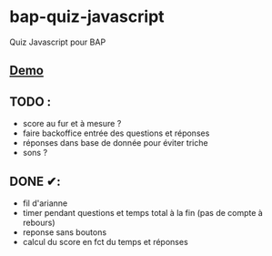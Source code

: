 # bap-quiz-javascript
Quiz Javascript pour BAP

## [Demo](https://rawgit.com/CarlGENNETAIS/bap-quiz-javascript/master/index.html)

## TODO :

* score au fur et à mesure ?
* faire backoffice entrée des questions et réponses
* réponses dans base de donnée pour éviter triche
* sons ?

## DONE ✔:

* fil d'arianne
* timer pendant questions et temps total à la fin (pas de compte à rebours)
* reponse sans boutons
* calcul du score en fct du temps et réponses
